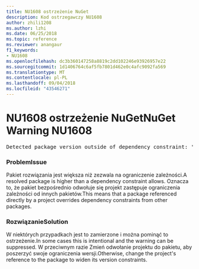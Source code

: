 ```yaml
---
title: NU1608 ostrzeżenie NuGet
description: Kod ostrzegawczy NU1608
author: zhili1208
ms.author: lzhi
ms.date: 06/25/2018
ms.topic: reference
ms.reviewer: anangaur
f1_keywords:
- NU1608
ms.openlocfilehash: dc3b360147258a8819c2dd102246e93926957e22
ms.sourcegitcommit: 1d1406764c6af5fb7801d462e0c4afc9092fa569
ms.translationtype: MT
ms.contentlocale: pl-PL
ms.lasthandoff: 09/04/2018
ms.locfileid: "43546271"
---
```

# <a name="nuget-warning-nu1608"></a><span data-ttu-id="6b2ee-103">NU1608 ostrzeżenie NuGet</span><span class="sxs-lookup"><span data-stu-id="6b2ee-103">NuGet Warning NU1608</span></span>

<pre>Detected package version outside of dependency constraint: 'PackageA' 1.0.0 requires 'PackageB' (= 1.0.0) but version 'PackageB' 2.0.0 was resolved.</pre>

### <a name="issue"></a><span data-ttu-id="6b2ee-104">Problem</span><span class="sxs-lookup"><span data-stu-id="6b2ee-104">Issue</span></span>
<span data-ttu-id="6b2ee-105">Pakiet rozwiązania jest większa niż zezwala na ograniczenie zależności.</span><span class="sxs-lookup"><span data-stu-id="6b2ee-105">A resolved package is higher than a dependency constraint allows.</span></span> <span data-ttu-id="6b2ee-106">Oznacza to, że pakiet bezpośrednio odwołuje się projekt zastępuje ograniczenia zależności od innych pakietów.</span><span class="sxs-lookup"><span data-stu-id="6b2ee-106">This means that a package referenced directly by a project overrides dependency constraints from other packages.</span></span>

### <a name="solution"></a><span data-ttu-id="6b2ee-107">Rozwiązanie</span><span class="sxs-lookup"><span data-stu-id="6b2ee-107">Solution</span></span>
<span data-ttu-id="6b2ee-108">W niektórych przypadkach jest to zamierzone i można pominąć to ostrzeżenie.</span><span class="sxs-lookup"><span data-stu-id="6b2ee-108">In some cases this is intentional and the warning can be suppressed.</span></span> <span data-ttu-id="6b2ee-109">W przeciwnym razie Zmień odwołanie projektu do pakietu, aby poszerzyć swoje ograniczenia wersji.</span><span class="sxs-lookup"><span data-stu-id="6b2ee-109">Otherwise, change the project's reference to the package to widen its version constraints.</span></span>